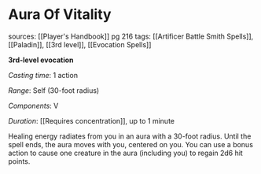 # Aura Of Vitality
sources: [[Player's Handbook]] pg 216
tags: [[Artificer Battle Smith Spells]], [[Paladin]], [[3rd level]], [[Evocation Spells]]

**3rd-level evocation**

*Casting time*: 1 action

*Range*: Self (30-foot radius)

*Components*: V

*Duration*: [[Requires concentration]], up to 1 minute

Healing energy radiates from you in an aura with a 30-foot radius. Until the spell ends, the aura moves with you, centered on you. You can use a bonus action to cause one creature in the aura (including you) to regain 2d6 hit points.
